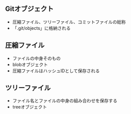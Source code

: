 ## Gitオブジェクト
- 圧縮ファイル、ツリーファイル、コミットファイルの総称
- 「.git/objects」に格納される

## 圧縮ファイル
- ファイルの中身そのもの
- blobオブジェクト
- 圧縮ファイルはハッシュIDとして保存される

## ツリーファイル
- ファイル名とファイルの中身の組み合わせを保存する
- treeオブジェクト

